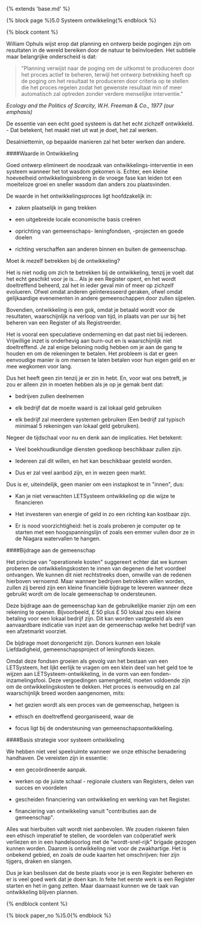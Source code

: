 {% extends 'base.md' %}

{% block page %}5.0 Systeem ontwikkeling{% endblock %}

{% block content %}

William Ophuls wijst erop dat planning en ontwerp beide pogingen zijn om
resultaten in de wereld bereiken door de natuur te beïnvloeden. 
Het subtiele maar belangrijke onderscheid is dat:

> "Planning verwijst naar de poging om de uitkomst te produceren door
> het proces actief te beheren, terwijl het ontwerp betrekking heeft op de
> poging om het resultaat te produceren door criteria op te stellen
> die het proces regelen zodat het gewenste resultaat 
> min of meer automatisch zal optreden zonder verdere menselijke
> interventie."

_Ecology and the Politics of Scarcity, W.H. Freeman & Co., 
1977 (our emphasis)_

De essentie van een echt goed systeem is dat het echt zichzelf ontwikkeld. - 
Dat betekent, het maakt niet uit wat je doet, het zal werken.

Desalniettemin, op bepaalde manieren zal het beter werken  dan andere.

####Waarde in Ontwikkeling

Goed ontwerp elimineert de noodzaak van ontwikkelings-interventie in een systeem
wanneer het tot wasdom gekomen is. Echter, een kleine hoeveelheid ontwikkelingsinbreng
in de vroege fase kan leiden tot een moeiteloze groei en sneller wasdom dan anders
zou plaatsvinden.

De waarde in het ontwikkelingsproces ligt hoofdzakelijk in:

* zaken plaatselijk in gang trekken

* een uitgebreide locale economische basis creëren

* oprichting van gemeenschaps- leningfondsen, -projecten en goede doelen

* richting verschaffen aan anderen binnen en buiten de gemeenschap.

Moet ik mezelf betrekken bij de ontwikkeling?

Het is niet nodig om zich te betrekken bij de ontwikkeling, tenzij je 
voelt dat het echt geschikt voor je is... Als je een Register opent, 
en het wordt doeltreffend beheerd, zal het in ieder geval min of meer 
op zichzelf evolueren. Ofwel omdat anderen geïnteresseerd geraken, ofwel
omdat gelijkaardige evenementen in andere gemeenschappen door zullen sijpelen.

Bovendien, ontwikkeling is een gok, omdat je betaald wordt voor de resultaten,
waarschijnlijk na verloop van tijd, in plaats van per uur bij het beheren van 
een Register of als Registreerder.

Het is vooral een speculatieve onderneming en dat past niet bij iedereen.
Vrijwillige inzet is onderhevig aan burn-out en is waarschijnlijk niet 
doeltreffend. Je zal enige beloning nodig hebben om je aan de gang te houden
en om de rekeningen te betalen. Het probleem is dat er geen eenvoudige manier 
is om mensen te laten betalen voor hun eigen geld en er mee wegkomen voor lang.

Dus het heeft geen zin tenzij je er zin in hebt. En, voor wat ons betreft, je zou
er alleen zin in moeten hebben als je op je gemak bent dat: 

* bedrijven zullen deelnemen
 
* elk bedrijf dat de moeite waard is zal lokaal geld gebruiken
 
* elk bedrijf zal meerdere systemen gebruiken (Een bedrijf zal typisch
minimaal 5 rekeningen van lokaal geld gebruiken).
 
Negeer de tijdschaal voor nu en denk aan de implicaties. Het betekent:
 
* Veel boekhoudkundige diensten goedkoop beschikbaar zullen zijn.

* Iedereen zal dit willen, en het kan beschikbaar gesteld worden.

* Dus er zal veel aanbod zijn, en in wezen geen markt.

Dus is er, uiteindelijk, geen manier om een instapkost te in "innen", dus:

* Kan je niet verwachten LETSysteem ontwikkeling op die wijze te financieren
        
* Het investeren van energie of geld in zo een richting kan kostbaar zijn.

* Er is nood voorzichtigheid: het is zoals proberen je computer op te starten
met een hoogspanningslijn of zoals een emmer vullen door ze in de Niagara 
watervallen te hangen.

####Bijdrage aan de gemeenschap

Het principe van "operationele kosten" suggereert echter dat we kunnen
proberen de ontwikkelingskosten te innen van degenen die het voordeel 
ontvangen. We kunnen dit niet rechtstreeks doen, omwille van de redenen 
hierboven vernoemd. Maar wanneer bedrijven betrokken willen worden, zullen
zij bereid zijn een kleine financiële bijdrage te leveren wanneer deze
gebruikt wordt om de locale gemeenschap te ondersteunen.

Deze bijdrage aan de gemeenschap kan de gebruikelijke manier zijn om een
rekening te openen. Bijvoorbeeld, £ 50 plus £ 50 lokaal zou een kleine 
betaling voor een lokaal bedrijf zijn. Dit kan worden vastgesteld als 
een aanvaardbare indicatie van inzet aan de gemeenschap welke het bedrijf
van een afzetmarkt voorziet.

De bijdrage moet donorgericht zijn. Donors kunnen een lokale 
Liefdadigheid, gemeenschapsproject of leningfonds kiezen.

Omdat deze fondsen groeien als gevolg van het bestaan van een
LETSysteem, het lijkt eerlijk te vragen om een klein deel van het geld 
toe te wijzen aan LETSysteem-ontwikkeling, in de vorm van een 
fonden-inzamelingsfooi. Deze vergoedingen samengeteld, moeten voldoende 
zijn om de ontwikkelingskosten te dekken. Het proces is eenvoudig en zal 
waarschijnlijk breed worden aangenomen, mits:

* het gezien wordt als een proces van de gemeenschap, hetgeen is

* ethisch en doeltreffend georganiseerd, waar de 

* focus ligt bij de ondersteuning van gemeenschapsontwikkeling. 

####Basis strategie voor systeem ontwikkeling

We hebben niet veel speelruimte wanneer we onze ethische benadering handhaven.
De vereisten zijn in essentie:

* een gecoördineerde aanpak.

* werken op de juiste schaal - regionale clusters van Registers, delen
van succes en voordelen

* gescheiden financiering van ontwikkeling en werking van het Register.

* financiering van ontwikkeling vanuit "contributies aan de gemeenschap". 

Alles wat hierbuiten valt wordt niet aanbevolen. We zouden riskeren falen
een ethisch imperatief te stellen, de voordelen van
coöperatief werk verliezen en in een handelsoorlog met de "wordt-snel-rijk" 
brigade gezogen kunnen worden. Daarom is ontwikkeling niet voor de zwakhartige.
Het is onbekend gebied, en zoals de oude kaarten het omschrijven: hier zijn tijgers, 
draken en slangen.

Dus je kan beslissen dat de beste plaats voor je is een Register beheren en
er is veel goed werk dat je doen kan. In feite het eerste werk is een Register
starten en het in gang zetten. Maar daarnaast kunnen we de taak van ontwikkeling
blijven plannen.

{% endblock content %}

{% block paper_no %}5.0{% endblock %}


